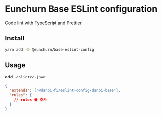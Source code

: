 # Eunchurn Base ESLint configuration

Code lint with TypeScript and Prettier

## Install

```sh
yarn add -D @eunchurn/base-eslint-config
```

## Usage

add `.eslintrc.json`

```json
{
  "extends": ["@danbi-fi/eslint-config-danbi-base"],
  "rules": {
    // rules 를 추가
  }
}
```